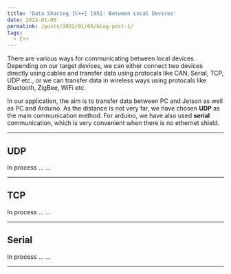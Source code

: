 ```yaml
---
title: 'Data Sharing [C++] [05]: Between Local Devices'
date: 2022-01-05
permalink: /posts/2022/01/05/blog-post-1/
tags:
  - C++
---
```


There are various ways for communicating between local devices. Depending on our target devices, we can either connect two devices directly using cables and transfer data using protocals like CAN, Serial, TCP, UDP etc., or we can transfer data in wireless ways using protocals like Bluetooth, ZigBee, WiFi etc. 

In our application, the aim is to transfer data between PC and Jetson as well as PC and Arduino. As the distance is not very far, we have chosen __UDP__ as the main communication method. For arduino, we have also used __serial__ communication, which is very convenient when there is no ethernet shield. 

---
## UDP
In process ... ...

---
## TCP
In process ... ...

---
## Serial
In process ... ...

---



